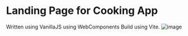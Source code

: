 # Landing Page for Cooking App

Written using VanillaJS using WebComponents
Build using Vite. 
![image](https://github.com/RezixDev/spichlerz/assets/128291517/0ace1207-0e15-46f7-969c-d8edec67727f)
